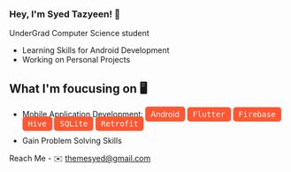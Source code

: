 ### Hey, I'm Syed Tazyeen! 👋
 UnderGrad Computer Science student
 - Learning Skills for Android Development
 - Working on Personal Projects

## What I'm foucusing on 🖥️
 - Mobile Application Development:
   <span style="background-color: #FF5733; color: white; padding: 5px 10px; border-radius: 5px;">Android</span>
   <kbd style="background-color: #FF5733; color: white; padding: 5px 10px; border-radius: 5px;">Flutter</kbd>
   <kbd style="background-color: #FF5733; color: white; padding: 5px 10px; border-radius: 5px;">Firebase</kbd>
   <kbd style="background-color: #FF5733; color: white; padding: 5px 10px; border-radius: 5px;">Hive</kbd>
   <kbd style="background-color: #FF5733; color: white; padding: 5px 10px; border-radius: 5px;">SQLite</kbd>
   <kbd><span style="background-color: #FF5733; color: white; padding: 5px 10px; border-radius: 5px;">Retrofit</span></kbd>
   
 - Gain Problem Solving Skills




Reach Me - 
✉️ themesyed@gmail.com



<!--
**syedtazyeen/syedtazyeen** is a ✨ _special_ ✨ repository because its `README.md` (this file) appears on your GitHub profile.

Here are some ideas to get you started:

- 🔭 I’m currently working on ...
- 🌱 I’m currently learning ...
- 👯 I’m looking to collaborate on ...
- 🤔 I’m looking for help with ...
- 💬 Ask me about ...
- 📫 How to reach me: ...
- 😄 Pronouns: ...
- ⚡ Fun fact: ...
-->
